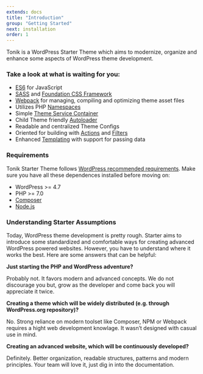 ```yaml
---
extends: docs
title: "Introduction"
group: "Getting Started"
next: installation
order: 1
---
```


Tonik is a WordPress Starter Theme which aims to modernize, organize and enhance some aspects of WordPress theme development.

### Take a look at what is waiting for you:

- [ES6](https://babeljs.io/learn-es2015/) for JavaScript
- [SASS](http://sass-lang.com/) and [Foundation CSS Framework](http://foundation.zurb.com/sites/theme/docs/)
- [Webpack](https://webpack.js.org/) for managing, compiling and optimizing theme asset files
- Utilizes PHP [Namespaces](http://php.net/manual/pl/language.namespaces.php)
- Simple [Theme Service Container](http://symfony.com/doc/2.0/glossary.html#term-service-container)
- Child Theme friendly [Autoloader](https://en.wikipedia.org/wiki/Autoload)
- Readable and centralized Theme Configs
- Oriented for building with [Actions](https://codex.wordpress.org/Glossary#Action) and [Filters](https://codex.wordpress.org/Glossary#Filter)
- Enhanced [Templating](https://en.wikibooks.org/wiki/PHP_Programming/Why_Templating) with support for passing data

### Requirements

Tonik Starter Theme follows [WordPress recommended requirements](https://wordpress.org/about/requirements/). Make sure you have all these dependences installed before moving on:

- WordPress >= 4.7
- PHP >= 7.0
- [Composer](https://getcomposer.org)
- [Node.js](https://nodejs.org)

### Understanding Starter Assumptions

Today, WordPress theme development is pretty rough. Starter aims to introduce some standardized and comfortable ways for creating advanced WordPress powered websites. However, you have to understand where it works the best. Here are some answers that can be helpful:

**Just starting the PHP and WordPress adventure?**

Probably not. It favors modern and advanced concepts. We do not discourage you but, grow as the developer and come back you will appreciate it twice.

**Creating a theme which will be widely distributed (e.g. through WordPress.org repository)?**

No. Strong reliance on modern toolset like Composer, NPM or Webpack requires a hight web development knowlage. It wasn’t designed with casual use in mind.

**Creating an advanced website, which will be continuously developed?**

Definitely. Better organization, readable structures, patterns and modern principles. Your team will love it, just dig in into the documentation.
